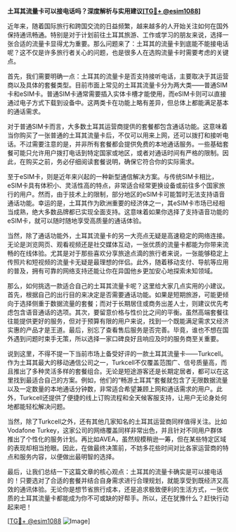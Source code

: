 **土耳其流量卡可以接电话吗？深度解析与实用建议[[TG💪+ @esim1088](https://t.me/s/esim1088)]**

近年来，随着国际旅行和跨国交流的日益频繁，越来越多的人开始关注如何在国外保持通讯畅通。特别是对于计划前往土耳其旅游、工作或学习的朋友来说，选择一张合适的流量卡显得尤为重要。那么问题来了：土耳其的流量卡到底能不能接电话呢？这不仅是许多旅行者关心的问题，也是很多人在选购流量卡时需要考虑的关键点。

首先，我们需要明确一点：土耳其的流量卡是否支持接听电话，主要取决于其运营商以及具体的套餐类型。目前市面上常见的土耳其流量卡分为两大类——普通SIM卡和eSIM卡。普通SIM卡通常需要插入实体卡槽才能使用，而eSIM卡则可以直接通过电子方式下载到设备中。这两类卡在功能上略有差异，但总体上都能满足基本的通话需求。

对于普通SIM卡而言，大多数土耳其运营商提供的套餐都包含通话功能。这意味着当你购买了一张普通的土耳其流量卡后，不仅可以用来上网，还可以拨打和接听电话。不过需要注意的是，并非所有套餐都会提供免费的本地通话服务。一些基础套餐可能只允许用户拨打电话到特定国家或地区，或者对通话时间有严格的限制。因此，在购买之前，务必仔细阅读套餐说明，确保它符合你的实际需求。

至于eSIM卡，则是近年来兴起的一种新型通信解决方案。与传统SIM卡相比，eSIM卡具有体积小、灵活性高的特点，非常适合经常更换设备或前往多个国家旅行的用户。然而，由于技术上的限制，部分地区的eSIM卡可能暂时无法支持语音通话功能。幸运的是，土耳其作为欧洲重要的经济体之一，其eSIM卡市场已经相当成熟，绝大多数品牌都已实现全面支持。这意味着如果你选择了支持语音功能的eSIM卡，就可以随时随地享受高质量的通话体验。

当然，除了通话功能外，土耳其流量卡的另一大亮点无疑是高速稳定的网络连接。无论是浏览网页、观看视频还是社交媒体互动，一张优质的流量卡都能为你带来流畅的在线体验。尤其是对于那些喜欢分享旅途点滴的旅行者来说，一张能够稳定上传照片和短视频的流量卡无疑是最理想的伴侣。此外，随着移动支付、导航等应用的普及，拥有可靠的网络支持还能让你在异国他乡更加安心地探索未知领域。

那么，如何挑选一款适合自己的土耳其流量卡呢？这里给大家几点实用的小建议。首先，根据自己的出行目的来决定是否需要通话功能。如果是短期旅游，可能更倾向于选择侧重于数据流量的套餐；而对于长期居住或商务出差人士，则建议优先考虑包含语音通话的选项。其次，要留意价格与性价比之间的平衡。虽然高端套餐往往能提供更好的服务，但对于预算有限的用户来说，找到一个既能满足需求又经济实惠的产品才是王道。最后，别忘了查看售后服务是否完善。毕竟，谁也不想在国外遇到问题时束手无策，所以选择一家口碑良好且响应及时的服务商至关重要。

说到这里，不得不提一下当前市场上备受好评的一款土耳其流量卡——Turkcell。作为土耳其最大的移动通信公司之一，Turkcell不仅覆盖范围广、信号质量高，而且推出了多种灵活多样的套餐组合。无论是短途游客还是长期定居者，都可以在这里找到最适合自己的方案。例如，他们的“畅游土耳其”套餐就包含了无限数据流量以及一定数量的本地通话分钟数，非常适合希望兼顾上网和通话需求的用户。此外，Turkcell还提供了便捷的线上订购流程和全天候客服支持，让用户无论身处何地都能轻松解决问题。

当然，除了Turkcell之外，还有其他几家知名的土耳其运营商同样值得关注。比如Vodafone Turkey，这家公司的网络覆盖同样非常出色，并且针对不同用户群体推出了个性化的服务计划。再比如AVEA，虽然规模稍逊一筹，但在某些特定区域的表现却相当抢眼。因此，在做最终决策前，不妨多花些时间对比各家运营商的特点和服务内容，以便做出最明智的选择。

最后，让我们总结一下这篇文章的核心观点：土耳其的流量卡确实是可以接电话的！只要选对了合适的套餐并结合自身需求进行合理规划，就能享受到既经济又高效的通讯体验。无论你是想节省旅行成本，还是追求极致便利的生活方式，一张优质的土耳其流量卡都能成为你不可或缺的好帮手。所以，还在犹豫什么？赶快行动起来吧！

[[TG💪+ @esim1088](https://t.me/s/esim1088) ![Image](https://i.postimg.cc/4NQfJmqS/Snipaste-2025-05-13-00-14-12.png)]